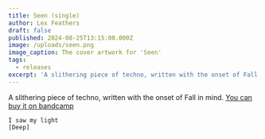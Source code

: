 ```yaml
---
title: Seen (single)
author: Lex Feathers
draft: false
published: 2024-08-25T13:15:00.000Z
image: /uploads/seen.png
image_caption: The cover artwork for 'Seen'
tags:
  - releases
excerpt: 'A slithering piece of techno, written with the onset of Fall in mind.'
---
```

A slithering piece of techno, written with the onset of Fall in mind.
[You can buy it on bandcamp](https://voidfemmes.bandcamp.com/track/seen)
```
I saw my light
[Deep]
```
